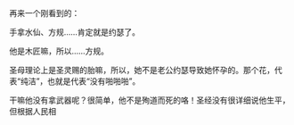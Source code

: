再来一个刚看到的：

手拿水仙、方规……肯定就是约瑟了。

他是木匠嘛，所以……方规。

圣母理论上是圣灵赐的胎嘛，所以，她不是老公约瑟导致她怀孕的。那个花，代表“纯洁”，也就是代表“没有啪啪啪”。

干嘛他没有拿武器呢？很简单，他不是殉道而死的咯！圣经没有很详细说他生平，但根据人民相
